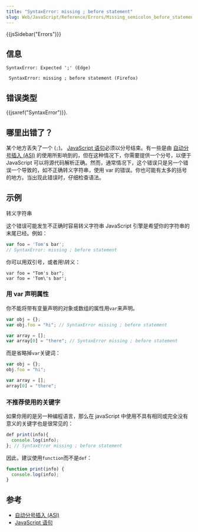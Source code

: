 ```yaml
---
title: "SyntaxError: missing ; before statement"
slug: Web/JavaScript/Reference/Errors/Missing_semicolon_before_statement
---
```


{{jsSidebar("Errors")}}

## 信息

```plain
SyntaxError: Expected ';' (Edge)
```

```plain
 SyntaxError: missing ; before statement (Firefox)
```

## 错误类型

{{jsxref("SyntaxError")}}.

## 哪里出错了？

某个地方丢失了一个 (`;`)。 [JavaScript 语句](/zh-CN/docs/Web/JavaScript/Reference/Statements)必须以分号结束。有一些是由 [自动分号插入 (ASI)](/zh-CN/docs/Web/JavaScript/Reference/Lexical_grammar#Automatic_semicolon_insertion) 的使用所影响到的，但在这种情况下，你需要提供一个分号，以便于 JavaScript 可以将源代码解析正确。然而，通常情况下，这个错误只是另一个错误一个导致的，如不正确转义字符串，使用 var 的错误。你也可能有太多的括号的地方。当出现此错误时，仔细检查语法。

## 示例

转义字符串

这个错误可能发生不正确时容易转义字符串 JavaScript 引擎是希望你的字符串的末尾已经。例如：

```js example-bad
var foo = 'Tom's bar';
// SyntaxError: missing ; before statement
```

你可以用双引号，或者用\转义：

```js-nolint example-good
var foo = "Tom's bar";
var foo = 'Tom\'s bar';
```

### 用 var 声明属性

你不能将带有变量声明的对象或数组的属性用`var`来声明。

```js example-bad
var obj = {};
var obj.foo = "hi"; // SyntaxError missing ; before statement

var array = [];
var array[0] = "there"; // SyntaxError missing ; before statement
```

而是省略掉`var`关键词：

```js example-good
var obj = {};
obj.foo = "hi";

var array = [];
array[0] = "there";
```

### 不推荐使用的关键字

如果你用的是另一种编程语言，那么在 javaScript 中使用不具有相同或完全没有意义的关键字也是很常见的：

```js example-bad
def print(info){
  console.log(info);
}; // SyntaxError missing ; before statement
```

因此，建议使用`function`而不是`def`：

```js example-good
function print(info) {
  console.log(info);
}
```

## 参考

- [自动分号插入 (ASI)](/zh-CN/docs/Web/JavaScript/Reference/Lexical_grammar#Automatic_semicolon_insertion)
- [JavaScript 语句](/zh-CN/docs/Web/JavaScript/Reference/Statements)
